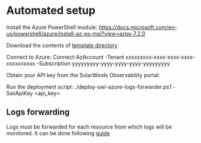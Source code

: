 # Automated setup

Install the Azure PowerShell module:
https://docs.microsoft.com/en-us/powershell/azure/install-az-ps-msi?view=azps-7.2.0

Download the contents of [template directory](../template)

Connect to Azure:
Connect-AzAccount -Tenant xxxxxxxxx-xxxx-xxxx-xxxx-xxxxxxxxxx -Subscription yyyyyyyyy-yyyy-yyyy-yyyy-yyyyyyyyy

Obtain your API key from the SolarWinds Observability portal:

Run the deployment script:
./deploy-swi-azure-logs-forwarder.ps1 -SwiApiKey <api_key>

## Logs forwarding
Logs must be forwarded for each resource from which logs will be monitored. It can be done following [guide](logs_forwarding.md)